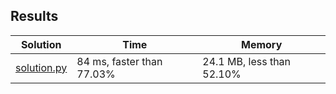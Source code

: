## Results
Solution | Time | Memory
---------|------|-------
[solution.py](solution.py) | 84 ms, faster than 77.03% | 24.1 MB, less than 52.10%
